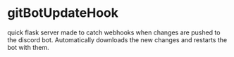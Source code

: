 # gitBotUpdateHook
quick flask server made to catch webhooks when changes are pushed to the discord bot.
Automatically downloads the new changes and restarts the bot with them.
